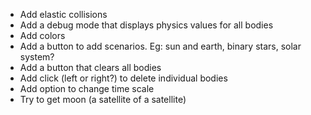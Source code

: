 * Add elastic collisions
* Add a debug mode that displays physics values for all bodies
* Add colors
* Add a button to add scenarios. Eg: sun and earth, binary stars, solar system?
* Add a button that clears all bodies
* Add click (left or right?) to delete individual bodies
* Add option to change time scale
* Try to get moon (a satellite of a satellite)
